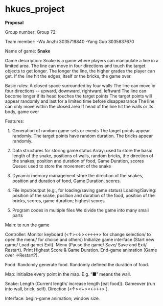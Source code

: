 # hkucs_project
**Proposal**

Group number: Group 72
 
Team member: 
-Wu Anzhi 3035718840
-Yang Guo 3035637670

Name of game: **Snake**
 
Game description:
Snake is a game where players can manipulate a line in a limited area. 
The line can move in four directions and touch the target objects to get longer. 
The longer the line, the higher grades the player can get. If the line hit the edges, itself or the bricks, the game over.
 
Basic rules:
A closed space surrounded by four walls
The line can move in four directions -- upward, downward, rightward, leftward
The line can become longer if its head touches the target points
The target points will appear randomly and last for a limited time before disappearance
The line can only move within the closed area
If head of the line hit the walls or its body, game over
 
Features:
1. Generation of random game sets or events
The target points appear randomly.
The target points have random duration.
The bricks appear randomly.

2. Data structures for storing game status
Array: used to store the basic length of the snake, positions of walls, random bricks, the direction of the snakes, position and duration of food, Game Duration, scores
Queue: used to store the movement of the snake
 
3. Dynamic memory management
store the direction of the snakes, position and duration of food, Game Duration, scores.

4. File input/output (e.g., for loading/saving game status)
Loading/Saving: position of the snake, position and duration of the food, position of the bricks, scores, game duration; highest scores
 
5. Program codes in multiple files
We divide the game into many small parts

Main: to run the game
 
Controller: Monitor keyboard (<↑><↓><←><→> for change selection/ <ESC> to open the menu/ <Enter> for choice and others)
Initialize game interface (Start new game/ Load game/ Exit).
Menu (Pause the game/ Save/ Save and Exit/ Restart).
Print Highest Score & Game Duration.
End-game animation (Game over →Restart?).
 
Food: Randomly generate food. Randomly defined the duration of food.
 
Map: Initialize every point in the map. E.g. “■” means the wall.
 
Snake: Length (Current length/ increase length [eat food]).
Gameover (run into wall, brick, self).
Direction (<↑><↓><←><→> ).
 
Interface: begin-game animation; window size.
